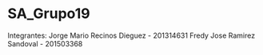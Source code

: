 # SA_Grupo19
Integrantes:
Jorge Mario Recinos Dieguez	- 201314631
Fredy Jose Ramirez Sandoval - 201503368